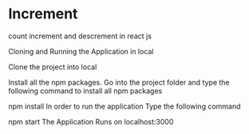 # Increment
count increment and descrement in react js

Cloning and Running the Application in local

Clone the project into local

Install all the npm packages. Go into the project folder and type the following command to install all npm packages

npm install In order to run the application Type the following command

npm start The Application Runs on localhost:3000
